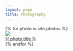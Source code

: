 ```yaml
---
layout: page
title: Photography
---
```


<div class="galleryWrap">
  {% for photo in site.photos %}
    <div class="pictureBox">
      <div class="innerBox">
        <a href="{{ photo.url }}">
          <img src="{{ photo.path }}">
          <div class="titleBox">{{ photo.title }}</div>
        </a>
      </div>
    </div>
  {% endfor %}       
</div>
